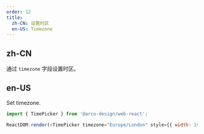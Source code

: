 ```yaml
---
order: 12
title:
  zh-CN: 设置时区
  en-US: Timezone
---
```


## zh-CN

通过 `timezone` 字段设置时区。

## en-US

Set timezone.

```js
import { TimePicker } from '@arco-design/web-react';

ReactDOM.render(<TimePicker timezone="Europe/London" style={{ width: 194 }} />, CONTAINER);
```
